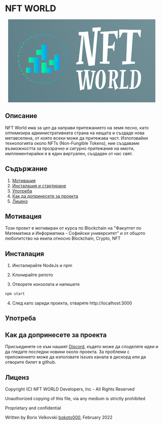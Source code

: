 # NFT WORLD

<p align="center">
   <img src="https://raw.githubusercontent.com/mdatsev/nft-svqt/main/web/public/images/nft-world-logo.png" alt="nft world logo"/>
</p>

## Описание
NFT World има за цел да направи притежанието на земя лесно, като оптимизира административната страна на нещата и създаде нова метавселена, от която всеки може да притежава част. Използвайки технологията около NFTs (Non-Fungible Tokens), ние създаваме възможността за прозрачно и сигурно притежание на имоти, имплементирайки я в един виртуален, създаден от нас свят.

## Съдържание

1. [Мотивация](#motivation)
2. [Инсталация и стартиране](#installation)
3. [Употреба](#usage)
4. [Как да допринесете за проекта](#contributing)
5. [Лиценз](#license)

<a name="motivation"></a>
## Мотивация
Този проект е мотивиран от курса по Blockchain на "Факултет по Математика и Информатика - Софийски университет" и от общото любопитство на екипа относно Blockchain, Crypto, NFT

<a name="installation"></a>
## Инсталация

1. Инсталирайте NodeJs и npm
2. Клонирайте репото

3. Отворете конзолата и напишете
```python
npm start
```
4. След като зареди проекта, отваряте http://localhost:3000

<a name="usage"></a>
## Употреба

<a name="contributing"></a>
## Как да допринесете за проекта

Присъединете се към нашият [Discord](https://discord.gg/CZUFVsZ6ME), където може да споделяте идеи и да гледате последни новини около проекта.
За проблеми с приложението може да използвате issues канала в дискорд или да отворите билет в github.

<a name="license"></a>
## Лиценз
Copyright (C) NFT WORLD Developers, Inc - All Rights Reserved


Unauthorized copying of this file, via any medium is strictly prohibited


Proprietary and confidential


Written by Boris Velkovski [bokoto000](github.com/bokoto000), February 2022
